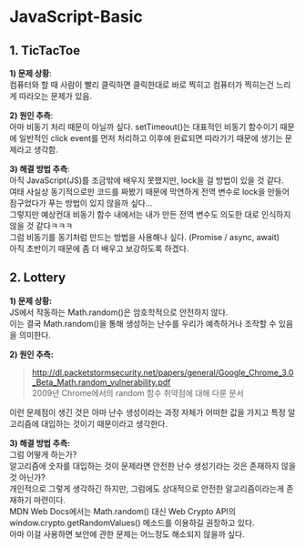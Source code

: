# JavaScript-Basic

## 1. TicTacToe
**1) 문제 상황**:<br>
컴퓨터와 할 때 사람이 빨리 클릭하면 클릭한대로 바로 찍히고 컴퓨터가 찍히는건 느리게 따라오는 문제가 있음.<p>
**2) 원인 추측**:<br>
아마 비동기 처리 때문이 아닐까 싶다. setTimeout()는 대표적인 비동기 함수이기 때문에 일반적인 click event를 먼저 처리하고 이후에 완료되면 따라가기 때문에 생기는 문제라고 생각함.<p>
**3) 해결 방법 추측**:<br>
아직 JavaScript(JS)를 조금밖에 배우지 못했지만, lock을 걸 방법이 있을 것 같다.<br>
여태 사실상 동기적으로만 코드를 짜봤기 때문에 막연하게 전역 변수로 lock을 만들어 잠구었다가 푸는 방법이 있지 않을까 싶다...<br>
그렇지만 예상컨대 비동기 함수 내에서는 내가 만든 전역 변수도 의도한 대로 인식하지 않을 것 같다ㅋㅋㅋ<br>
그럼 비동기를 동기처럼 만드는 방법을 사용해나 싶다. (Promise / async, await)<br>
아직 초반이기 때문에 좀 더 배우고 보강하도록 하겠다. 


## 2. Lottery
**1) 문제 상황:**<br>
JS에서 작동하는 Math.random()은 암호학적으로 안전하지 않다.<br>
이는 결국 Math.random()을 통해 생성하는 난수를 우리가 예측하거나 조작할 수 있음을 의미한다.<p>
**2) 원인 추측:**<br>
> http://dl.packetstormsecurity.net/papers/general/Google_Chrome_3.0_Beta_Math.random_vulnerability.pdf<br>
2009년 Chrome에서의 random 함수 취약점에 대해 다룬 문서

이런 문제점이 생긴 것은 아마 난수 생성이라는 과정 자체가 어떠한 값을 가지고 특정 알고리즘에 대입하는 것이기 때문이라고 생각한다.<p>
**3) 해결 방법 추측:**<br>
그럼 어떻게 하는가?<br>
알고리즘에 숫자를 대입하는 것이 문제라면 안전한 난수 생성기라는 것은 존재하지 않을 것 아닌가?<br>
개인적으로 그렇게 생각하긴 하지만, 그럼에도 상대적으로 안전한 알고리즘이라는게 존재하기 마련이다.<br>
MDN Web Docs에서는 Math.random() 대신 Web Crypto API의 window.crypto.getRandomValues() 메소드를 이용하길 권장하고 있다.<br>
아마 이걸 사용하면 보안에 관한 문제는 어느정도 해소되지 않을까 싶다.